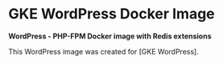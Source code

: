 # GKE WordPress Docker Image
**WordPress - PHP-FPM Docker image with Redis extensions**

This WordPress image was created for [GKE WordPress].
